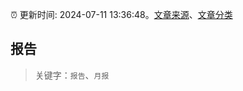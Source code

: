 :alarm_clock: 更新时间: 2024-07-11 13:36:48。[文章来源](/README.md)、[文章分类](/TAGS.md)

## 报告


> 关键字：`报告`、`月报`



